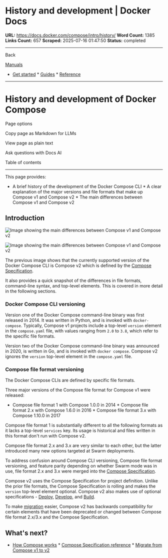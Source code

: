 # History and development | Docker Docs

**URL:** https://docs.docker.com/compose/intro/history/
**Word Count:** 1385
**Links Count:** 657
**Scraped:** 2025-07-16 01:47:50
**Status:** completed

---

Back

[Manuals](https://docs.docker.com/manuals/)

  * [Get started](https://docs.docker.com/get-started/)   * [Guides](https://docs.docker.com/guides/)   * [Reference](https://docs.docker.com/reference/)

* * *

# History and development of Docker Compose

Page options

Copy page as Markdown for LLMs

View page as plain text

Ask questions with Docs AI

Table of contents

* * *

This page provides:

  * A brief history of the development of the Docker Compose CLI   * A clear explanation of the major versions and file formats that make up Compose v1 and Compose v2   * The main differences between Compose v1 and Compose v2

## Introduction

![Image showing the main differences between Compose v1 and Compose v2](https://docs.docker.com/compose/images/v1-versus-v2.png)

![Image showing the main differences between Compose v1 and Compose v2](https://docs.docker.com/compose/images/v1-versus-v2.png)

The previous image shows that the currently supported version of the Docker Compose CLI is Compose v2 which is defined by the [Compose Specification](https://docs.docker.com/reference/compose-file/).

It also provides a quick snapshot of the differences in file formats, command-line syntax, and top-level elements. This is covered in more detail in the following sections.

### Docker Compose CLI versioning

Version one of the Docker Compose command-line binary was first released in 2014. It was written in Python, and is invoked with `docker-compose`. Typically, Compose v1 projects include a top-level `version` element in the `compose.yaml` file, with values ranging from `2.0` to `3.8`, which refer to the specific file formats.

Version two of the Docker Compose command-line binary was announced in 2020, is written in Go, and is invoked with `docker compose`. Compose v2 ignores the `version` top-level element in the `compose.yaml` file.

### Compose file format versioning

The Docker Compose CLIs are defined by specific file formats.

Three major versions of the Compose file format for Compose v1 were released:

  * Compose file format 1 with Compose 1.0.0 in 2014   * Compose file format 2.x with Compose 1.6.0 in 2016   * Compose file format 3.x with Compose 1.10.0 in 2017

Compose file format 1 is substantially different to all the following formats as it lacks a top-level `services` key. Its usage is historical and files written in this format don't run with Compose v2.

Compose file format 2.x and 3.x are very similar to each other, but the latter introduced many new options targeted at Swarm deployments.

To address confusion around Compose CLI versioning, Compose file format versioning, and feature parity depending on whether Swarm mode was in use, file format 2.x and 3.x were merged into the [Compose Specification](https://docs.docker.com/reference/compose-file/).

Compose v2 uses the Compose Specification for project definition. Unlike the prior file formats, the Compose Specification is rolling and makes the `version` top-level element optional. Compose v2 also makes use of optional specifications - [Deploy](https://docs.docker.com/reference/compose-file/deploy/), [Develop](https://docs.docker.com/reference/compose-file/develop/), and [Build](https://docs.docker.com/reference/compose-file/build/).

To make [migration](https://docs.docker.com/compose/releases/migrate/) easier, Compose v2 has backwards compatibility for certain elements that have been deprecated or changed between Compose file format 2.x/3.x and the Compose Specification.

## What's next?

  * [How Compose works](https://docs.docker.com/compose/intro/compose-application-model/)   * [Compose Specification reference](https://docs.docker.com/reference/compose-file/)   * [Migrate from Compose v1 to v2](https://docs.docker.com/compose/releases/migrate/)